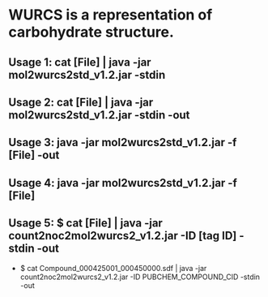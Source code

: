 # WURCS is a representation of carbohydrate structure.

## Usage 1: cat [File] | java -jar mol2wurcs2std_v1.2.jar -stdin
## Usage 2: cat [File] | java -jar mol2wurcs2std_v1.2.jar -stdin -out
## Usage 3: java -jar mol2wurcs2std_v1.2.jar -f [File] -out
## Usage 4: java -jar mol2wurcs2std_v1.2.jar -f [File]

## Usage 5: $ cat [File] | java -jar count2noc2mol2wurcs2_v1.2.jar -ID [tag ID] -stdin -out
* $ cat Compound_000425001_000450000.sdf | java -jar count2noc2mol2wurcs2_v1.2.jar -ID PUBCHEM_COMPOUND_CID -stdin -out
	
